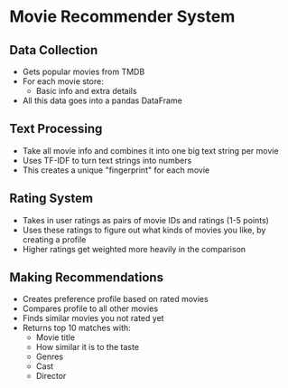 # Movie Recommender System

## Data Collection
- Gets popular movies from TMDB
- For each movie store:
  - Basic info and extra details
- All this data goes into a pandas DataFrame

## Text Processing
- Take all movie info and combines it into one big text string per movie
- Uses TF-IDF to turn text strings into numbers
- This creates a unique "fingerprint" for each movie

## Rating System
- Takes in user ratings as pairs of movie IDs and ratings (1-5 points)
- Uses these ratings to figure out what kinds of movies you like, by creating a profile
- Higher ratings get weighted more heavily in the comparison

## Making Recommendations
- Creates preference profile based on rated movies
- Compares profile to all other movies
- Finds similar movies you not rated yet
- Returns top 10 matches with:
  - Movie title
  - How similar it is to the taste
  - Genres
  - Cast
  - Director